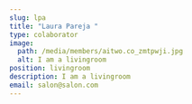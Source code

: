```yaml
---
slug: lpa
title: "Laura Pareja "
type: colaborator
image:
  path: /media/members/aitwo.co_zmtpwji.jpg
  alt: I am a livingroom
position: livingroom
description: I am a livingroom
email: salon@salon.com
---
```

